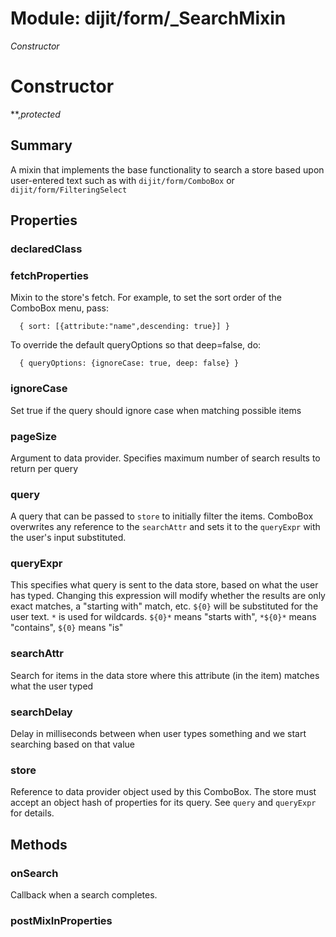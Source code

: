 # Module: dijit/form/_SearchMixin

*Constructor*

# Constructor

**,*protected*

## Summary

A mixin that implements the base functionality to search a store based upon user-entered text such as
with `dijit/form/ComboBox` or `dijit/form/FilteringSelect`
## Properties

### declaredClass


### fetchProperties
Mixin to the store's fetch.
For example, to set the sort order of the ComboBox menu, pass:

      { sort: [{attribute:"name",descending: true}] }

To override the default queryOptions so that deep=false, do:

      { queryOptions: {ignoreCase: true, deep: false} }

### ignoreCase
Set true if the query should ignore case when matching possible items

### pageSize
Argument to data provider.
Specifies maximum number of search results to return per query

### query
A query that can be passed to `store` to initially filter the items.
ComboBox overwrites any reference to the `searchAttr` and sets it to the `queryExpr` with the user's input substituted.

### queryExpr
This specifies what query is sent to the data store,
based on what the user has typed.  Changing this expression will modify
whether the results are only exact matches, a "starting with" match,
etc.
`${0}` will be substituted for the user text.
`*` is used for wildcards.
`${0}*` means "starts with", `*${0}*` means "contains", `${0}` means "is"

### searchAttr
Search for items in the data store where this attribute (in the item)
matches what the user typed

### searchDelay
Delay in milliseconds between when user types something and we start
searching based on that value

### store
Reference to data provider object used by this ComboBox.
The store must accept an object hash of properties for its query. See `query` and `queryExpr` for details.

## Methods

### onSearch
Callback when a search completes.


### postMixInProperties


